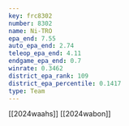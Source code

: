 ```yaml
---
key: frc8302
number: 8302
name: Ni-TRO
epa_end: 7.55
auto_epa_end: 2.74
teleop_epa_end: 4.11
endgame_epa_end: 0.7
winrate: 0.3462
district_epa_rank: 109
district_epa_percentile: 0.1417
type: Team
---
```

[[2024waahs]]
[[2024wabon]]
